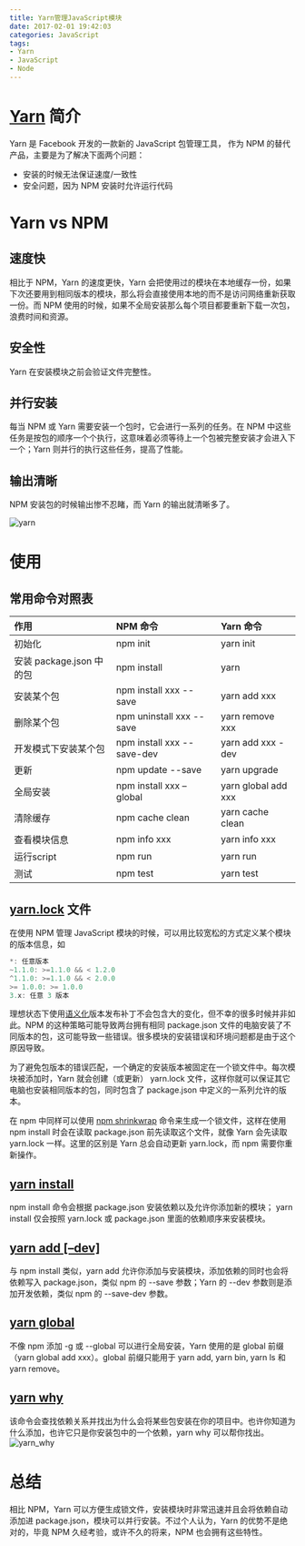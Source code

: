 ```yaml
---
title: Yarn管理JavaScript模块
date: 2017-02-01 19:42:03
categories: JavaScript
tags:
- Yarn
- JavaScript
- Node
---
```


# [Yarn](https://yarnpkg.com/) 简介

Yarn 是 Facebook 开发的一款新的 JavaScript 包管理工具， 作为 NPM 的替代产品，主要是为了解决下面两个问题：

- 安装的时候无法保证速度/一致性
- 安全问题，因为 NPM 安装时允许运行代码

<!-- more -->

# Yarn vs NPM

## 速度快

相比于 NPM，Yarn 的速度更快，Yarn 会把使用过的模块在本地缓存一份，如果下次还要用到相同版本的模块，那么将会直接使用本地的而不是访问网络重新获取一份。而 NPM 使用的时候，如果不全局安装那么每个项目都要重新下载一次包，浪费时间和资源。

## 安全性

Yarn 在安装模块之前会验证文件完整性。

## 并行安装

每当 NPM 或 Yarn 需要安装一个包时，它会进行一系列的任务。在 NPM 中这些任务是按包的顺序一个个执行，这意味着必须等待上一个包被完整安装才会进入下一个；Yarn 则并行的执行这些任务，提高了性能。

## 输出清晰

NPM 安装包的时候输出惨不忍睹，而 Yarn 的输出就清晰多了。

<img src="/assets/img/yarn.png" alt="yarn">

# 使用

## 常用命令对照表

|作用|NPM 命令|Yarn 命令|
| :-| :-|:-|
|初始化| npm init| yarn init|
|安装 package.json 中的包|npm install|yarn|
|安装某个包|npm install xxx --save|yarn add xxx|
|删除某个包|	npm uninstall xxx --save|yarn remove xxx|
|开发模式下安装某个包|npm install xxx --save-dev|	yarn add xxx -dev|
|更新|npm update --save|	yarn upgrade|
|全局安装|npm install xxx –global|yarn global add xxx|
|清除缓存|npm cache clean|yarn cache clean|
|查看模块信息|npm info xxx|yarn info xxx|
|运行script|npm run|yarn run|
|测试|npm test|yarn test|

## [yarn.lock](https://yarnpkg.com/docs/configuration/#toc-use-yarn-lock-to-pin-your-dependencies) 文件

在使用 NPM 管理 JavaScript 模块的时候，可以用比较宽松的方式定义某个模块的版本信息，如

```javascript
*: 任意版本
~1.1.0: >=1.1.0 && < 1.2.0
^1.1.0: >=1.1.0 && < 2.0.0
>= 1.0.0: >= 1.0.0
3.x: 任意 3 版本
```
理想状态下使用[语义化](http://deadhorse.me/nodejs/2014/04/27/semver-in-nodejs.html)版本发布补丁不会包含大的变化，但不幸的很多时候并非如此。NPM 的这种策略可能导致两台拥有相同 package.json 文件的电脑安装了不同版本的包，这可能导致一些错误。很多模块的安装错误和环境问题都是由于这个原因导致。

为了避免包版本的错误匹配，一个确定的安装版本被固定在一个锁文件中。每次模块被添加时，Yarn 就会创建（或更新） yarn.lock 文件，这样你就可以保证其它电脑也安装相同版本的包，同时包含了 package.json 中定义的一系列允许的版本。

在 npm 中同样可以使用 [npm shrinkwrap](https://docs.npmjs.com/cli/shrinkwrap) 命令来生成一个锁文件，这样在使用 npm install 时会在读取 package.json 前先读取这个文件，就像 Yarn 会先读取 yarn.lock 一样。这里的区别是 Yarn 总会自动更新 yarn.lock，而 npm 需要你重新操作。

## [yarn install](https://yarnpkg.com/en/docs/cli/install)

npm install 命令会根据 package.json 安装依赖以及允许你添加新的模块； yarn install 仅会按照 yarn.lock 或 package.json 里面的依赖顺序来安装模块。

## [yarn add [–dev]](https://yarnpkg.com/en/docs/cli/add)

与 npm install 类似，yarn add 允许你添加与安装模块，添加依赖的同时也会将依赖写入 package.json，类似 npm 的 --save 参数；Yarn 的 --dev 参数则是添加开发依赖，类似 npm 的 --save-dev 参数。

## [yarn global](https://yarnpkg.com/en/docs/cli/global)

不像 npm 添加 -g 或 --global 可以进行全局安装，Yarn 使用的是 global 前缀（yarn global add xxx）。global 前缀只能用于 yarn add, yarn bin, yarn ls 和 yarn remove。

## [yarn why](https://yarnpkg.com/en/docs/cli/why)

该命令会查找依赖关系并找出为什么会将某些包安装在你的项目中。也许你知道为什么添加，也许它只是你安装包中的一个依赖，yarn why 可以帮你找出。
<img src="/assets/img/yarn_why.png" alt="yarn_why">

# 总结

相比 NPM，Yarn 可以方便生成锁文件，安装模块时非常迅速并且会将依赖自动添加进 package.json，模块可以并行安装。不过个人认为，Yarn 的优势不是绝对的，毕竟 NPM 久经考验，或许不久的将来，NPM 也会拥有这些特性。